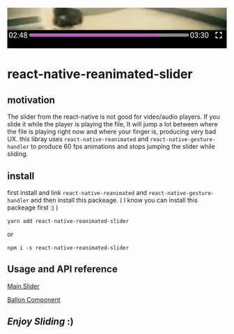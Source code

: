 ![](./examples/capture.gif)

# react-native-reanimated-slider


## motivation
The slider from the react-native is not good for video/audio players. If you slide it while the player is playing the file, It will jump a lot between where the file is playing right now and where your finger is, producing very bad UX. this libray uses `react-native-reanimated` and `react-native-gesture-handler`  to produce 60 fps animations and stops jumping the slider while sliding.


## install
first install and link `react-native-reanimated` and `react-native-gesture-handler` and then install this packeage. ( I know you can install this packeage first :) )

```
yarn add react-native-reanimated-slider
```
or 

```
npm i -s react-native-reanimated-slider
```
## Usage and API reference
[Main Slider](https://github.com/alikazemkhanloo/react-native-reanimated-slider/tree/master/docs/Slider.md)

[Ballon Component](https://github.com/alikazemkhanloo/react-native-reanimated-slider/tree/master/docs/Ballon.md)

##  *Enjoy Sliding* :)
